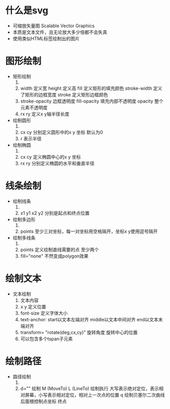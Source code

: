 # 什么是svg
- 可缩放矢量图 Scalable Vector Graphics
- 本质是文本文件，且无论放大多少倍都不会失真
- 使用类似HTML标签绘制出的图片
# 图形绘制
- 矩形绘制
    1. <rect/>
    2. width 定义宽 height 定义高 fill 定义矩形的填充颜色 stroke-width 定义了矩形的边框宽度 stroke 定义矩形边框颜色
    3. stroke-opacity 边框透明度 fill-opacity 填充内部不透明度 opacity 整个元素不透明度
    4. rx ry 定义x y轴半径长度
- 绘制圆形
    1. <circle/>
    2. cx cy 分别定义圆形中的x y 坐标 默认为0 
    3. r 表示半径
- 绘制椭圆
    1. <ellipse/>
    2. cx cy 定义椭圆中心的x y 坐标
    3. rx ry 分别定义椭圆的水平和垂直半径
# 线条绘制
- 绘制线条
    1. <line/>
    2. x1 y1 x2 y2 分别是起点和终点位置
- 绘制多边形    
    1. <polygon/>
    2. points 至少三对坐标，每一对坐标用空格隔开，坐标x y使用逗号隔开
- 绘制多线条
    1. <polyline/>
    2. points 定义绘制直线需要的点 至少两个
    3. fill="none" 不然变成polygon效果
# 绘制文本
- 文本绘制
    1. <text>文本内容</text>
    2. x y 定义位置
    3. font-size 定义字体大小 
    4. text-anchor: start以文本左端对齐 middle以文本中间对齐 end以文本末端对齐
    5. transform= "rotate(deg,cx,cy)" 旋转角度 旋转中心的位置
    6. 可以包含多个tspan子元素
# 绘制路径
- 路径绘制
    1. <path/>
    2. d="" 绘制
        M (MoveTo) 
        L (LineTo) 绘制执行
        大写表示绝对定位，表示相对屏幕，小写表示相对定位，相对上一次点的位置
        q 绘制贝塞尔二次曲线 后面根控制点坐标 终点